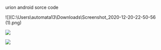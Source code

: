 urion android sorce code



![](C:\Users\automata13\Downloads\Screenshot_2020-12-20-22-50-56 (1).png)





![](C:\Users\automata13\Downloads\Screenshot_2020-12-21-16-45-13.png)





![](C:\Users\automata13\Downloads\Screenshot_2020-12-21-16-45-21.png)

